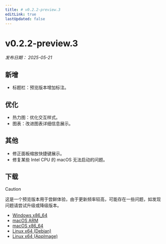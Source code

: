 ```yaml
---
title: # v0.2.2-preview.3
editLink: true
lastUpdated: false
---
```


# v0.2.2-preview.3  <Badge type="warning" text="preview" />

_发布日期： 2025-05-21_

## 新增

- 标题栏：预览版本增加标注。

## 优化

- 热力图：优化交互样式。
- 图表：改进图表详细信息展示。

## 其他

- 修正面板缩放快捷键展示。
- 修复某些 Intel CPU 的 macOS 无法启动的问题。

## 下载


> [!CAUTION]
> 这是一个预览版本用于尝鲜体验，由于更新频率较高，可能存在一些问题，如发现问题请尝试升级或降级版本。


- [Windows x86_64](https://assets.lbkrs.com/github/release/longbridge-desktop/preview/longbridge-v0.2.2-preview.3-windows-x86_64.exe)
- [macOS ARM](https://assets.lbkrs.com/github/release/longbridge-desktop/preview/longbridge-v0.2.2-preview.3-macos-aarch64.dmg)
- [macOS x86_64](https://assets.lbkrs.com/github/release/longbridge-desktop/preview/longbridge-v0.2.2-preview.3-macos-x86_64.dmg)
- [Linux x64 (Debian)](https://assets.lbkrs.com/github/release/longbridge-desktop/preview/longbridge-v0.2.2-preview.3-linux-x86_64.deb)
- [Linux x64 (AppImage)](https://assets.lbkrs.com/github/release/longbridge-desktop/preview/longbridge-v0.2.2-preview.3-linux-x86_64.AppImage)